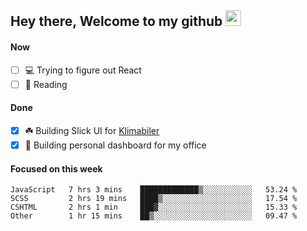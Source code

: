 ## Hey there, Welcome to my github <img src="https://media.giphy.com/media/hvRJCLFzcasrR4ia7z/giphy.gif" width="25px">

#### Now
- [ ] 💻 Trying to figure out React
- [ ] 📕 Reading

#### Done
- [x] ☘️ Building Slick UI for [Klimabiler](https://klimabiler.dk)
- [x] 🚀 Building personal dashboard for my office
 
 #### Focused on this week
<!--START_SECTION:waka-->

```text
JavaScript   7 hrs 3 mins    █████████████▒░░░░░░░░░░░   53.24 %
SCSS         2 hrs 19 mins   ████▒░░░░░░░░░░░░░░░░░░░░   17.54 %
CSHTML       2 hrs 1 min     ███▓░░░░░░░░░░░░░░░░░░░░░   15.33 %
Other        1 hr 15 mins    ██▒░░░░░░░░░░░░░░░░░░░░░░   09.47 %
```

<!--END_SECTION:waka-->

